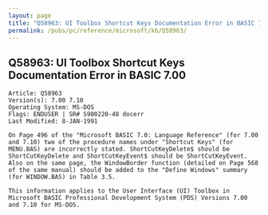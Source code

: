 ```yaml
---
layout: page
title: "Q58963: UI Toolbox Shortcut Keys Documentation Error in BASIC 7.00"
permalink: /pubs/pc/reference/microsoft/kb/Q58963/
---
```


## Q58963: UI Toolbox Shortcut Keys Documentation Error in BASIC 7.00

	Article: Q58963
	Version(s): 7.00 7.10
	Operating System: MS-DOS
	Flags: ENDUSER | SR# S900220-48 docerr
	Last Modified: 8-JAN-1991
	
	On Page 496 of the "Microsoft BASIC 7.0: Language Reference" (for 7.00
	and 7.10) two of the procedure names under "Shortcut Keys" (for
	MENU.BAS) are incorrectly stated. ShortCutKeyDelete$ should be
	ShortCutKeyDelete and ShortCutKeyEvent$ should be ShortCutKeyEvent.
	Also on the same page, the WindowBorder function (detailed on Page 568
	of the same manual) should be added to the "Define Windows" summary
	(for WINDOW.BAS) in Table 3.5.
	
	This information applies to the User Interface (UI) Toolbox in
	Microsoft BASIC Professional Development System (PDS) Versions 7.00
	and 7.10 for MS-DOS.
